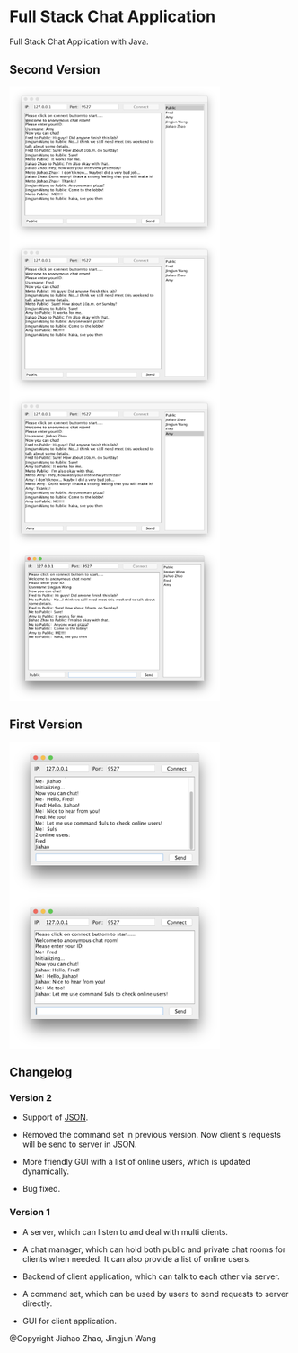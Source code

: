 # Full Stack Chat Application
Full Stack Chat Application with Java.
## Second Version
<img src="https://github.com/jhzhaofred/Full-Stack-Chat-Application/blob/master/Second_Version/ScreenShots/Amy's%20view.png" width = "375" height = "273" alt="Laptop" align=center /> <img src="https://github.com/jhzhaofred/Full-Stack-Chat-Application/blob/master/Second_Version/ScreenShots/Fred's%20view.png" width = "375" height = "273" alt="Laptop" align=center /> <img src="https://github.com/jhzhaofred/Full-Stack-Chat-Application/blob/master/Second_Version/ScreenShots/Jiahao's%20view.png" width = "375" height = "273" alt="Laptop" align=center /> <img src="https://github.com/jhzhaofred/Full-Stack-Chat-Application/blob/master/Second_Version/ScreenShots/Jingjun's%20view.png" width = "375" height = "273" alt="Laptop" align=center />
## First Version
<img src="https://github.com/jhzhaofred/Full-Stack-Chat-Application/blob/master/First_Version/ScreenShot/ScreenShot_1.png" width = "375" height = "273" alt="Laptop" align=center /> <img src="https://github.com/jhzhaofred/Full-Stack-Chat-Application/blob/master/First_Version/ScreenShot/ScreenShot_2.png" width = "375" height = "273" alt="Laptop" align=center />

## Changelog

### Version 2
- Support of [JSON](json.org).

- Removed the command set in previous version. Now client's requests will be send to server in JSON.

- More friendly GUI with a list of online users, which is updated dynamically.

- Bug fixed.

### Version 1
- A server, which can listen to and deal with multi clients.

- A chat manager, which can hold both public and private chat rooms for clients when needed. It can also provide a list of online users.

- Backend of client application, which can talk to each other via server. 

- A command set, which can be used by users to send requests to server directly. 

- GUI for client application.


@Copyright Jiahao Zhao, Jingjun Wang
